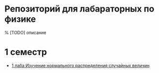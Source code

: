 # Репозиторий для лабараторных по физике 

% [TODO] описание 

# 1  семестр
 - [1 лаба Изучение нормального распределения случайных величин](./sem1/lab1/lab1.tex)

